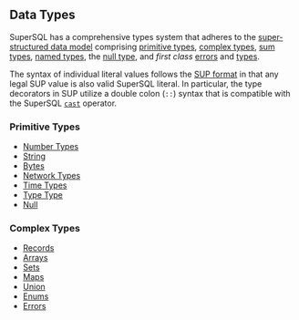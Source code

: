 ## Data Types

SuperSQL has a comprehensive types system that adheres to the
[super-structured data model](../../formats/model.md)
comprising 
[primitive types](#primitive-types),
[complex types](#complex-types), 
[sum types](union.md),
[named types](named.md),
the [null type](null.md),
and _first class_
[errors](error.md) and [types](type.md).

The syntax of individual literal values follows
the [SUP format](../../formats/sup.md) in that any legal
SUP value is also valid SuperSQL literal.
In particular, the type decorators in SUP utilize a double colon (`::`)
syntax that is compatible with the SuperSQL
[`cast`](../expressions.md#casts) operator.

### Primitive Types

* [Number Types](numbers.md)
* [String](string.md)
* [Bytes](bytes.md)
* [Network Types](network.md)
* [Time Types](time.md)
* [Type Type](type.md)
* [Null](null.md)

### Complex Types

* [Records](record.md)
* [Arrays](array.md)
* [Sets](set.md)
* [Maps](map.md)
* [Union](union.md)
* [Enums](enum.md)
* [Errors](enum.md)
